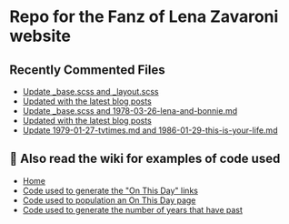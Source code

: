 # Repo for the Fanz of Lena Zavaroni website

## Recently Commented Files
<!-- BLOG-POST-LIST:START -->
- [Update _base.scss and _layout.scss](https://github.com/FanzOfLenaZavaroni/fanzoflenazavaroni.github.io/commit/7ff9bbbdc2f0693b8b5a9b4a856eec1f9909f938)
- [Updated with the latest blog posts](https://github.com/FanzOfLenaZavaroni/fanzoflenazavaroni.github.io/commit/1f3063cce7af5f09c210e72f7c5a8ce230fa2daf)
- [Update _base.scss and 1978-03-26-lena-and-bonnie.md](https://github.com/FanzOfLenaZavaroni/fanzoflenazavaroni.github.io/commit/84c0ca236e24f1dfa3500ba684d4516778c4eb5e)
- [Updated with the latest blog posts](https://github.com/FanzOfLenaZavaroni/fanzoflenazavaroni.github.io/commit/b1002e410dfddf6caa540d5d9a06cbedd50c4244)
- [Update 1979-01-27-tvtimes.md and 1986-01-29-this-is-your-life.md](https://github.com/FanzOfLenaZavaroni/fanzoflenazavaroni.github.io/commit/66ddf282e9d9bce5978a7419c516df922af2c8a4)
<!-- BLOG-POST-LIST:END -->

## :notebook: Also read the wiki for examples of code used
* [Home](https://github.com/FanzOfLenaZavaroni/fanzoflenazavaroni.github.io/wiki)
* [Code used to generate the "On This Day" links](https://github.com/FanzOfLenaZavaroni/fanzoflenazavaroni.github.io/wiki/On-This-Day-Code)
* [Code used to population an On This Day page](https://github.com/FanzOfLenaZavaroni/fanzoflenazavaroni.github.io/wiki/Code-used-to-population-an-On-This-Day-page)
* [Code used to generate the number of years that have past](https://github.com/FanzOfLenaZavaroni/fanzoflenazavaroni.github.io/wiki/Number-of-years-gone-by-code)
